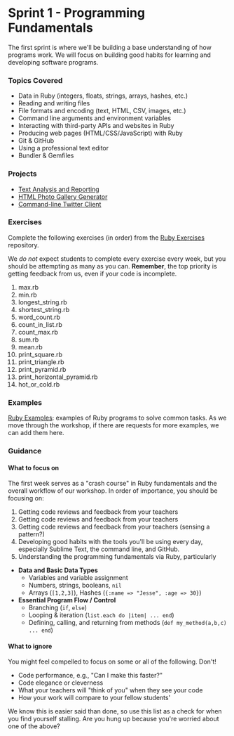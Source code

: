# Sprint 1 - Programming Fundamentals

The first sprint is where we'll be building a base understanding of how programs work. We will focus on building good habits for learning and developing software programs.

### Topics Covered

- Data in Ruby (integers, floats, strings, arrays, hashes, etc.)
- Reading and writing files
- File formats and encoding (text, HTML, CSV, images, etc.)
- Command line arguments and environment variables
- Interacting with third-party APIs and websites in Ruby
- Producing web pages (HTML/CSS/JavaScript) with Ruby
- Git & GitHub
- Using a professional text editor
- Bundler & Gemfiles

### Projects

- [Text Analysis and Reporting][text-analysis]
- [HTML Photo Gallery Generator][photo-gallery-cli]
- [Command-line Twitter Client][twitter-client]

### Exercises

Complete the following exercises (in order) from the [Ruby Exercises][ruby-exercises] repository.

We _do not_ expect students to complete every exercise every week, but you should be attempting as many as you can. **Remember**, the top priority is getting feedback from us, even if your code is incomplete.

1. max.rb
1. min.rb
1. longest_string.rb
1. shortest_string.rb
1. word_count.rb
1. count_in_list.rb
1. count_max.rb
1. sum.rb
1. mean.rb
1. print_square.rb
1. print_triangle.rb
1. print_pyramid.rb
1. print_horizontal_pyramid.rb
1. hot_or_cold.rb

### Examples

[Ruby Examples][ruby-examples]: examples of Ruby programs to solve common tasks.
As we move through the workshop, if there are requests for more examples, we can add them here.

### Guidance

#### What to focus on

The first week serves as a "crash course" in Ruby fundamentals and the overall workflow of our workshop. In order of importance, you should be focusing on:

1. Getting code reviews and feedback from your teachers
1. Getting code reviews and feedback from your teachers
1. Getting code reviews and feedback from your teachers (sensing a pattern?)
1. Developing good habits with the tools you'll be using every day, especially Sublime Text, the command line, and GitHub.
1. Understanding the programming fundamentals via Ruby, particularly
  - **Data and Basic Data Types**
    - Variables and variable assignment
    - Numbers, strings, booleans, `nil`
    - Arrays (`[1,2,3]`), Hashes (`{:name => "Jesse", :age => 30}`)
  - **Essential Program Flow / Control**
    - Branching (`if`, `else`)
    - Looping & iteration (`list.each do |item| ... end`)
    - Defining, calling, and returning from methods (`def my_method(a,b,c) ... end`)

#### What to ignore

You might feel compelled to focus on some or all of the following. Don't!

- Code performance, e.g., "Can I make this faster?"
- Code elegance or cleverness
- What your teachers will "think of you" when they see your code
- How your work will compare to your fellow students'

We know this is easier said than done, so use this list as a check for when you find yourself stalling. Are you hung up because you're worried about one of the above?

<!-- Projects -->

[text-analysis]:https://github.com/codeunion/text-analysis
[photo-gallery-cli]:https://github.com/codeunion/photo-gallery-cli
[twitter-client]:https://github.com/codeunion/twitter-client

<!-- Exercises -->

[ruby-exercises]:https://github.com/codeunion/ruby-exercises

<!-- Examples -->

[ruby-examples]:https://github.com/codeunion/ruby-examples

